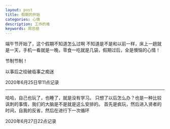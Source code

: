 ```yaml
---
layout: post
title: 假期的开始
categories: 心情
description: 工作的难
keywords: 周总结
---
```


端午节开始了，这个假期不知道怎么过啊
不知道是不是和以前一样，床上一趟就是一天，手机一看就是一晚，零食一吃就是几袋，假期过后，全是懊恼的心情！

节制节制！

以事后之绘破临事之痴迷

2020年6月25日早11点记录

---

哈哈，自己也玩了，也睡了，就是没有学习。
只想了以后怎么办？也是一种比较讽刺的事情，我们的大脑是不是就是这么安排的。
首先是疯玩，然后进入贤者的时间，自我的反省，然后在进行下一次循环

2020年6月27日22点记录

